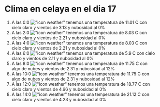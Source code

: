 # Clima en celaya en el dia 17

1. A las 0:0 !["icon weather"](http://openweathermap.org/img/w/01n.png) tenemos una temperatura de 11.01 C con cielo claro y  vientos de 3.13 y nubosidad al 0%
1. A las 2:0 !["icon weather"](http://openweathermap.org/img/w/01n.png) tenemos una temperatura de 8.03 C con cielo claro y  vientos de 2.21 y nubosidad al 0%
1. A las 4:0 !["icon weather"](http://openweathermap.org/img/w/01n.png) tenemos una temperatura de 8.03 C con cielo claro y  vientos de 2.21 y nubosidad al 0%
1. A las 6:0 !["icon weather"](http://openweathermap.org/img/w/01n.png) tenemos una temperatura de 5.9 C con cielo claro y  vientos de 2.11 y nubosidad al 0%
1. A las 8:0 !["icon weather"](http://openweathermap.org/img/w/02d.png) tenemos una temperatura de 11.75 C con algo de nubes y  vientos de 2.31 y nubosidad al 12%
1. A las 10:0 !["icon weather"](http://openweathermap.org/img/w/02d.png) tenemos una temperatura de 11.75 C con algo de nubes y  vientos de 2.31 y nubosidad al 12%
1. A las 12:0 !["icon weather"](http://openweathermap.org/img/w/01d.png) tenemos una temperatura de 18.77 C con cielo claro y  vientos de 4.66 y nubosidad al 0%
1. A las 14:0 !["icon weather"](http://openweathermap.org/img/w/01d.png) tenemos una temperatura de 21.12 C con cielo claro y  vientos de 4.23 y nubosidad al 0%
